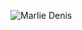 ![Marlie Denis](https://user-images.githubusercontent.com/101306894/169065591-9e3f03e0-9a20-46f2-a260-5a6fbcbc5fb9.png)
